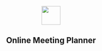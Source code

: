 

<p align="center">
  <img src="https://user-images.githubusercontent.com/54584689/119855575-50bfdd80-bf12-11eb-9476-00104f205da1.png" width="50">
</p>

<h2 align="center">
Online Meeting Planner
</h2>



